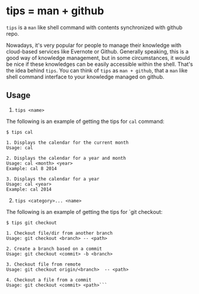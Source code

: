 tips = man + github
===================

`tips` is a `man` like shell command with contents synchronized with github repo. 

Nowadays, it's very popular for people to manage their knowledge with cloud-based services like Evernote or Github. Generally speaking, this is a good way of knowledge management, but in some circumstances, it would be nice if these knowledges can be easily accessible within the shell. That's the idea behind `tips`. You can think of `tips` as `man + github`, that a `man` like shell command interface to your knowledge managed on github. 

Usage
-----

1) `tips <name>`

The following is an example of getting the tips for `cal` command:

```
$ tips cal

1. Displays the calendar for the current month
Usage: cal

2. Displays the calendar for a year and month
Usage: cal <month> <year>
Example: cal 8 2014

3. Displays the calendar for a year
Usage: cal <year>
Example: cal 2014
```

2) `tips <category>... <name>`

The following is an example of getting the tips for `git checkout:

```
$ tips git checkout

1. Checkout file/dir from another branch
Usage: git checkout <branch> -- <path>

2. Create a branch based on a commit
Usage: git checkout <commit> -b <branch>

3. Checkout file from remote 
Usage: git checkout origin/<branch>  -- <path>

4. Checkout a file from a commit
Usage: git checkout <commit> <path>```
```

